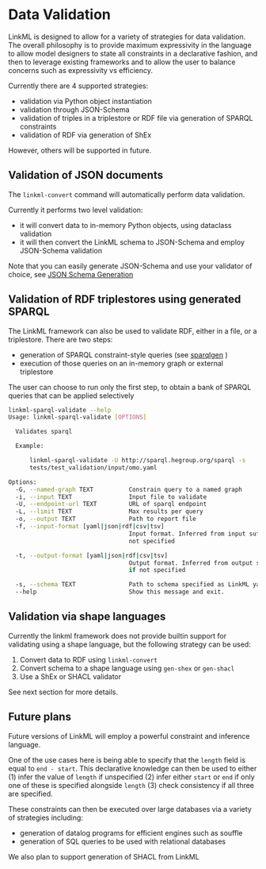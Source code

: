 # Data Validation

LinkML is designed to allow for a variety of strategies for data
validation. The overall philosophy is to provide maximum expressivity
in the language to allow model designers to state all constraints in a
declarative fashion, and then to leverage existing frameworks and to
allow the user to balance concerns such as expressivity vs efficiency.

Currently there are 4 supported strategies:

 * validation via Python object instantiation
 * validation through JSON-Schema
 * validation of triples in a triplestore or RDF file via generation of SPARQL constraints
 * validation of RDF via generation of ShEx

However, others will be supported in future.

## Validation of JSON documents

The `linkml-convert` command will automatically perform data validation.

Currently it performs two level validation:

 * it will convert data to in-memory Python objects, using dataclass validation
 * it will then convert the LinkML schema to JSON-Schema and employ JSON-Schema validation

Note that you can easily generate JSON-Schema and use your validator of choice, see [JSON Schema Generation](../generators/json-schema)

## Validation of RDF triplestores using generated SPARQL

The LinkML framework can also be used to validate RDF, either in a file, or a triplestore. There are two steps:

 - generation of SPARQL constraint-style queries (see [sparqlgen](../generators/sparql) )
 - execution of those queries on an in-memory graph or external triplestore

The user can choose to run only the first step, to obtain a bank of SPARQL queries that can be applied selectively

```bash
linkml-sparql-validate --help
Usage: linkml-sparql-validate [OPTIONS]

  Validates sparql

  Example:

      linkml-sparql-validate -U http://sparql.hegroup.org/sparql -s
      tests/test_validation/input/omo.yaml

Options:
  -G, --named-graph TEXT          Constrain query to a named graph
  -i, --input TEXT                Input file to validate
  -U, --endpoint-url TEXT         URL of sparql endpoint
  -L, --limit TEXT                Max results per query
  -o, --output TEXT               Path to report file
  -f, --input-format [yaml|json|rdf|csv|tsv]
                                  Input format. Inferred from input suffix if
                                  not specified

  -t, --output-format [yaml|json|rdf|csv|tsv]
                                  Output format. Inferred from output suffix
                                  if not specified

  -s, --schema TEXT               Path to schema specified as LinkML yaml
  --help                          Show this message and exit.
```  

## Validation via shape languages

Currently the linkml framework does not provide builtin support for validating using a shape language, but the following strategy can be used:

1. Convert data to RDF using `linkml-convert`
2. Convert schema to a shape language using `gen-shex` or `gen-shacl`
3. Use a ShEx or SHACL validator

See next section for more details.

## Future plans

Future versions of LinkML will employ a powerful constraint and inference language.

One of the use cases here is being able to specify that the `length` field is equal to `end - start`. This declarative knowledge can then be used to either (1) infer the value of `length` if unspecified (2) infer either `start` or `end` if only one of these is specified alongside `length` (3) check consistency if all three are specified.

These constraints can then be executed over large databases via a variety of strategies including:

 * generation of datalog programs for efficient engines such as souffle
 * generation of SQL queries to be used with relational databases

We also plan to support generation of SHACL from LinkML
